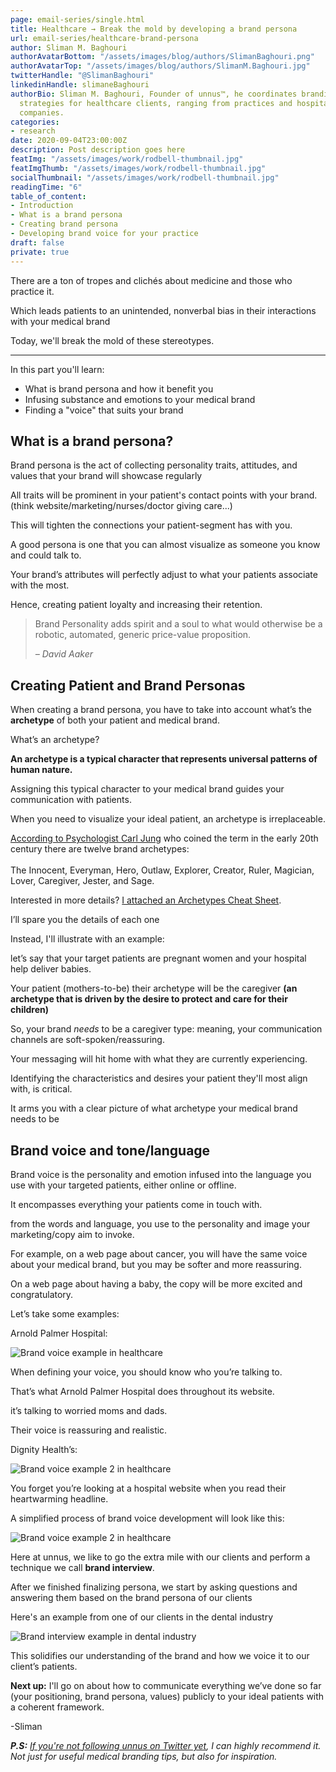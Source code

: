 ```yaml
---
page: email-series/single.html
title: Healthcare → Break the mold by developing a brand persona
url: email-series/healthcare-brand-persona
author: Sliman M. Baghouri
authorAvatarBottom: "/assets/images/blog/authors/SlimanBaghouri.png"
authorAvatarTop: "/assets/images/blog/authors/SlimanM.Baghouri.jpg"
twitterHandle: "@SlimanBaghouri"
linkedinHandle: slimaneBaghouri
authorBio: Sliman M. Baghouri, Founder of unnus™, he coordinates branding and marketing
  strategies for healthcare clients, ranging from practices and hospitals to pharmaceutical
  companies.
categories:
- research
date: 2020-09-04T23:00:00Z
description: Post description goes here
featImg: "/assets/images/work/rodbell-thumbnail.jpg"
featImgThumb: "/assets/images/work/rodbell-thumbnail.jpg"
socialThumbnail: "/assets/images/work/rodbell-thumbnail.jpg"
readingTime: "6"
table_of_content:
- Introduction
- What is a brand persona
- Creating brand persona
- Developing brand voice for your practice
draft: false
private: true
---
```


<section id="Introduction">
<div class="hook">
<p>There are a ton of tropes and clichés about medicine and those who practice it.</p>
<p>Which leads patients to an unintended, nonverbal bias in their interactions with your medical brand</.p>
<p>Today, we'll break the mold of these stereotypes.</p>
</div>
</section>
<hr>
<section id="Whatisabrandpersona">
<p>In this part you'll learn:</p>
<ul>
	<li>What is brand persona and how it benefit you</li>
	<li>Infusing substance and emotions to your medical brand</li>
	<li>Finding a "voice" that suits your brand</li>
</ul>
<h2>What is a brand persona?</h2>
<p>Brand persona is the act of collecting personality traits, attitudes, and values that your brand will showcase regularly</p>
<p>All traits will be prominent in your patient's contact points with your brand. (think website/marketing/nurses/doctor giving care...)</p>
<p>This will tighten the connections your patient-segment has with you.</p>
<p>A good persona is one that you can almost visualize as someone you know and could talk to.</p>
<p>Your brand&rsquo;s attributes will perfectly adjust to what your patients associate with the most.</p>
<p>Hence, creating patient loyalty and increasing their retention.</p>

<blockquote>
	<p>Brand Personality adds spirit and a soul to what would otherwise be a robotic, automated, generic price-value proposition.</p>
	<p><cite>– David Aaker</cite></p>
</blockquote>
</section>

<section id="Creatingbrandpersona">
<h2>Creating Patient and Brand Personas</h2>
<p>When creating a brand persona, you have to take into account what&rsquo;s the <strong>archetype</strong> of both your patient and medical brand.</p>
<p>What&rsquo;s an archetype?</p>
<p><strong>An archetype is a typical character that represents universal patterns of human nature.</strong></p>
<p>Assigning this typical character to your medical brand guides your communication with patients.</p>
<p>When you need to visualize your ideal patient, an archetype is irreplaceable.</p>
<p><a target="_blank" href="#">According to Psychologist Carl Jung</a> who coined the term in the early 20th century there are twelve brand archetypes: <br><br> The Innocent, Everyman, Hero, Outlaw, Explorer, Creator, Ruler, Magician, Lover, Caregiver, Jester, and Sage.</p>
<p>Interested in more details? <a target="_blank" href="#">I attached an Archetypes Cheat Sheet</a>.</p>
<p>I&rsquo;ll spare you the details of each one</p>
<p>Instead, I'll illustrate with an example:</p>
<p>let&rsquo;s say that your target patients are pregnant women and your hospital help deliver babies.</p>
<p>Your patient (mothers-to-be) their archetype will be the caregiver <strong>(an archetype that is driven by the desire to protect and care for their children)</strong></p>
<p>So, your brand <em>needs</em> to be a caregiver type: meaning, your communication channels are soft-spoken/reassuring.</p>
<p>Your messaging will hit home with what they are currently experiencing.</p>
<p>Identifying the characteristics and desires your patient they'll most align with, is critical.</p>
<p>It arms you with a clear picture of what archetype your medical brand needs to be</p>
</section>

<section id="Developingbrandvoiceforyourpractice">
<h2>Brand voice and tone/language</h2>
<p>Brand voice is the personality and emotion infused into the language you use with your targeted patients, either online or offline.</p>
<p>It encompasses everything your patients come in touch with.</p>
<p>from the words and language, you use to the personality and image your marketing/copy aim to invoke.</p>
<p>For example, on a web page about cancer, you will have the same voice about your medical brand, but you may be softer and more reassuring.</p>
<p>On a web page about having a baby, the copy will be more excited and congratulatory.</p>
<p>Let&rsquo;s take some examples:</p>
<p>Arnold Palmer Hospital:</p>
<img src="/assets/course-assets/example/brand-voice-1.png" alt="Brand voice example in healthcare" />
<p>When defining your voice, you should know who you&rsquo;re talking to.</p>
<p>That&rsquo;s what Arnold Palmer Hospital does throughout its website.</p>
<p>it&rsquo;s talking to worried moms and dads.</p>
<p>Their voice is reassuring and realistic.</p>
<p>Dignity Health&rsquo;s:</p>
<img src="/assets/course-assets/example/brand-voice-2.png" alt="Brand voice example 2 in healthcare" />
<p>You forget you&rsquo;re looking at a hospital website when you read their heartwarming headline.</p>
<p>A simplified process of brand voice development will look like this:</p>
<img src="/assets/course-assets/brand-voice.jpg" alt="Brand voice example 2 in healthcare" />
<p>Here at unnus, we like to go the extra mile with our clients and perform a technique we call <strong>brand interview</strong>.</p>
<p>After we finished finalizing persona, we start by asking questions and answering them based on the brand persona of our clients</p>
<p>Here's an example from one of our clients in the dental industry</p>
<img src="/assets/course-assets/brand-interview.jpg" alt="Brand interview example in dental industry" />


<p>This solidifies our understanding of the brand and how we voice it to our client&rsquo;s patients.</p>
<p><strong>Next up:</strong> I'll go on about how to communicate everything we&rsquo;ve done so far (your positioning, brand persona, values) publicly to your ideal patients with a coherent framework.</p>
<p>-Sliman</p>
<p><strong><em>P.S:</em></strong><em> <a target="_blank" href="#">If you're not following unnus on Twitter yet</a>, I can highly recommend it. Not just for useful medical branding tips, but also for inspiration.</em></p>
</section>